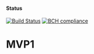 #### Status
[![Build Status](https://travis-ci.org/thecoons/ci_test.svg?branch=master)](https://travis-ci.org/thecoons/ci_test)
[![BCH compliance](https://bettercodehub.com/edge/badge/thecoons/ci_test?branch=master)](https://bettercodehub.com/)
# MVP1
